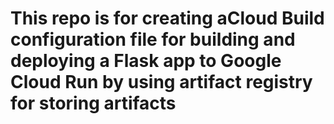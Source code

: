 # This repo is for creating aCloud Build configuration file for building and deploying a Flask app to Google Cloud Run by using artifact registry for storing artifacts
